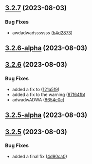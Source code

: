 ## [3.2.7](https://github.com/jlsude/testing-release/compare/v3.2.6-alpha...v3.2.7) (2023-08-03)


### Bug Fixes

* awdadwadsssssss ([b4d2873](https://github.com/jlsude/testing-release/commit/b4d2873a2acf0ffc38a4d6316c2b00da16c0385e))



## [3.2.6-alpha](https://github.com/jlsude/testing-release/compare/v3.2.6...v3.2.6-alpha) (2023-08-03)



## [3.2.6](https://github.com/jlsude/testing-release/compare/v3.2.5-alpha...v3.2.6) (2023-08-03)


### Bug Fixes

* added a fix to ([121a5f9](https://github.com/jlsude/testing-release/commit/121a5f9ba8bdf3c2951bab017d76f37b68e194bf))
* added a fix to the warning ([87f64fb](https://github.com/jlsude/testing-release/commit/87f64fbf44a0eed65e69561c697fe9b967858f50))
* adwadwADWA ([8654e0c](https://github.com/jlsude/testing-release/commit/8654e0cdf65ac418606f8a99f5ceb238acccdc8d))



## [3.2.5-alpha](https://github.com/jlsude/testing-release/compare/v3.2.5...v3.2.5-alpha) (2023-08-03)



## [3.2.5](https://github.com/jlsude/testing-release/compare/v3.2.4-alpha...v3.2.5) (2023-08-03)


### Bug Fixes

* added a final fix ([4d90ca0](https://github.com/jlsude/testing-release/commit/4d90ca0fdf7d40dc138b7d4be632599108891c10))



